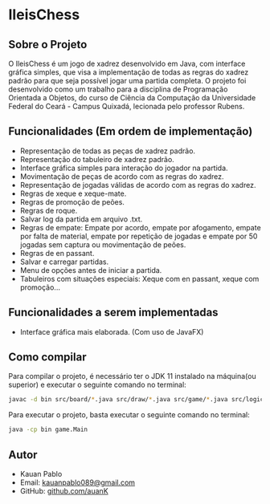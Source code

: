 # IleisChess

## Sobre o Projeto

O IleisChess é um jogo de xadrez desenvolvido em Java, com interface gráfica simples, que visa a implementação de todas as regras do xadrez padrão para que seja possível jogar uma partida completa. O projeto foi desenvolvido como um trabalho para a disciplina de Programação Orientada a Objetos, do curso de Ciência da Computação da Universidade Federal do Ceará - Campus Quixadá, lecionada pelo professor Rubens.

## Funcionalidades (Em ordem de implementação)

- Representação de todas as peças de xadrez padrão.
- Representação do tabuleiro de xadrez padrão.
- Interface gráfica simples para interação do jogador na partida.
- Movimentação de peças de acordo com as regras do xadrez.
- Representação de jogadas válidas de acordo com as regras do xadrez.
- Regras de xeque e xeque-mate.
- Regras de promoção de peões.
- Regras de roque.
- Salvar log da partida em arquivo .txt.
- Regras de empate: Empate por acordo, empate por afogamento, empate por falta de material, empate por repetição de jogadas e empate por 50 jogadas sem captura ou movimentação de peões.
- Regras de en passant.
- Salvar e carregar partidas.
- Menu de opções antes de iniciar a partida.
- Tabuleiros com situações especiais: Xeque com en passant, xeque com promoção...

## Funcionalidades a serem implementadas

- Interface gráfica mais elaborada. (Com uso de JavaFX)

## Como compilar

Para compilar o projeto, é necessário ter o JDK 11 instalado na máquina(ou superior) e executar o seguinte comando no terminal:

```bash
javac -d bin src/board/*.java src/draw/*.java src/game/*.java src/logic/*.java src/pieces/*.java src/specialmoves/*.java src/ui/*.java
```

Para executar o projeto, basta executar o seguinte comando no terminal:

```bash
java -cp bin game.Main
```

## Autor
- Kauan Pablo
- Email: kauanpablo089@gmail.com 
- GitHub: [github.com/auanK](https://github.com/auanK)